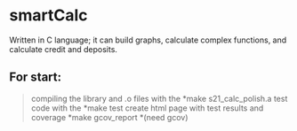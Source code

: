 # smartCalc
Written in C language; it can build graphs, calculate complex functions, and calculate credit and deposits.

## For start:
> compiling the library and .o files with the *make s21_calc_polish.a
> test code with the *make test
> create html page with test results and coverage *make gcov_report *(need gcov)
